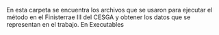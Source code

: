 En esta carpeta se encuentra los archivos que se usaron para ejecutar el método en el Finisterrae III del CESGA y obtener los datos que se representan en el trabajo. En Executables
